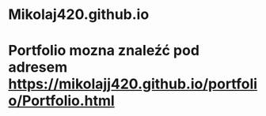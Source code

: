 # Mikolaj420.github.io
# Portfolio mozna znaleźć pod adresem https://mikolajj420.github.io/portfolio/Portfolio.html
